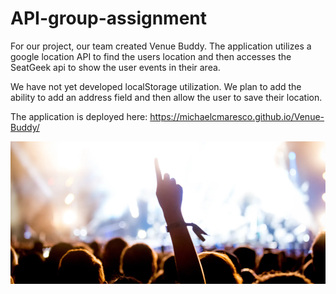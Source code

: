 # API-group-assignment


For our project, our team created Venue Buddy. The application utilizes a google location API to find the users location and then accesses the SeatGeek api to show the user events in their area.

We have not yet developed localStorage utilization. We plan to add the ability to add an address field and then allow the user to save their location.

The application is deployed here:   https://michaelcmaresco.github.io/Venue-Buddy/


![alt text](./assets/images/festival.jpg)
